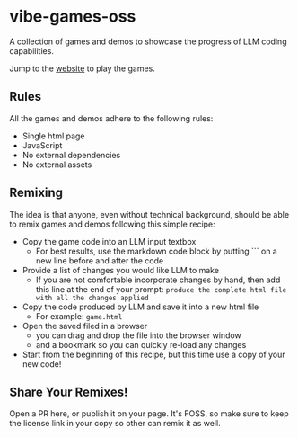 # vibe-games-oss

A collection of games and demos to showcase the progress of LLM coding capabilities.

Jump to the [website](https://anikifoss.github.io/vibe-games-oss/) to play the games.

## Rules

All the games and demos adhere to the following rules:
- Single html page
- JavaScript
- No external dependencies
- No external assets

## Remixing

The idea is that anyone, even without technical background, should be able to remix games and demos following this simple recipe:
- Copy the game code into an LLM input textbox
  - For best results, use the markdown code block by putting ``` on a new line before and after the code
- Provide a list of changes you would like LLM to make
  - If you are not comfortable incorporate changes by hand, then add this line at the end of your prompt: `produce the complete html file with all the changes applied`
- Copy the code produced by LLM and save it into a new html file
  - For example: `game.html`
- Open the saved filed in a browser
  - you can drag and drop the file into the browser window
  - and a bookmark so you can quickly re-load any changes
- Start from the beginning of this recipe, but this time use a copy of your new code!

## Share Your Remixes!
Open a PR here, or publish it on your page. It's FOSS, so make sure to keep the license link in your copy so other can remix it as well.
